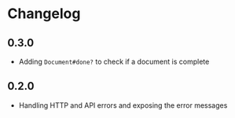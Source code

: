 # Changelog

## 0.3.0

* Adding `Document#done?` to check if a document is complete

## 0.2.0

* Handling HTTP and API errors and exposing the error messages

